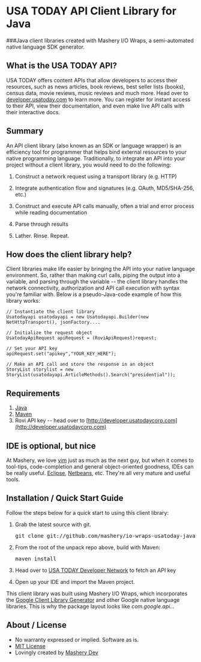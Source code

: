 # USA TODAY API Client Library for Java
###Java client libraries created with Mashery I/O Wraps, a semi-automated native language SDK generator.

## What is the USA TODAY API?
USA TODAY offers content APIs that allow developers to access their resources, such as news articles, book reviews, best seller lists (books), census data, movie reviews, music reviews and much more. Head over to [developer.usatoday.com](http://developer.usatoday.com) to learn more. You can register for instant access to their API, view their documentation, and even make live API calls with their interactive docs.

## Summary

An API client library (also known as an SDK or language wrapper) is an efficiency tool for programmer that helps bind external resources to your native programming language. Traditionally, to integrate an API into your project without a client library, you would need to do the following:

1. Construct a network request using a transport library (e.g. HTTP)

2. Integrate authentication flow and signatures (e.g. OAuth, MD5/SHA-256, etc.)

3. Construct and execute API calls manually, often a trial and error process while reading documentation

4. Parse through results

5. Lather. Rinse. Repeat.

## How does the client library help?
Client libraries make life easier by bringing the API into your native language environment. So, rather than making curl calls, piping the output into a variable, and parsing through the variable -- the client library handles the network connectivity, authorization and API call execution with syntax you're familiar with. Below is a pseudo-Java-code example of how this library works:

    // Instantiate the client library
    Usatodayapi usatodayapi = new Usatodayapi.Builder(new NetHttpTransport(), jsonFactory....

    // Initialize the request object
    UsatodayApiRequest apiRequest = (RoviApiRequest)request;
    
    // Set your API key
    apiRequest.set("apikey","YOUR_KEY_HERE");

    // Make an API call and store the response in an object
    StoryList storylist = new StoryList(usatodayapi.ArticleMethods().Search("presidential"));

## Requirements
1. [Java](http://www.java.com/en/)
2. [Maven](http://maven.apache.org/)
2. Rovi API key -- head over to [http://developer.usatodaycorp.com](http://developer.usatodaycorp.com) 

## IDE is optional, but nice
At Mashery, we love [vim](http://www.vim.org) just as much as the next guy, but when it comes to tool-tips, code-completion and general object-oriented goodness, IDEs can be really useful. [Eclipse](http://eclipse.org), [Netbeans](http://netbeans.org), etc. They're all very mature and useful tools.

## Installation / Quick Start Guide
Follow the steps below for a quick start to using this client library:

1. Grab the latest source with git. 

    <pre>git clone git://github.com/mashery/io-wraps-usatoday-java.git</pre>

2. From the root of the unpack repo above, build with Maven:

    <pre>maven install</pre>

3. Head over to [USA TODAY Developer Network](http://developer.usatoday.com) to fetch an API key

4. Open up your IDE and import the Maven project.

This client library was built using Mashery I/O Wraps, which incorporates the [Google Client Library Generator](http://code.google.com/p/google-apis-client-generator/) and other Google native language libraries. This is why the package layout looks like *com.google.api...* 


## About / License
* No warranty expressed or implied. Software as is.
* [MIT License](http://www.opensource.org/licenses/mit-license.html)
* Lovingly created by [Mashery Dev](http://dev.mashery.com)